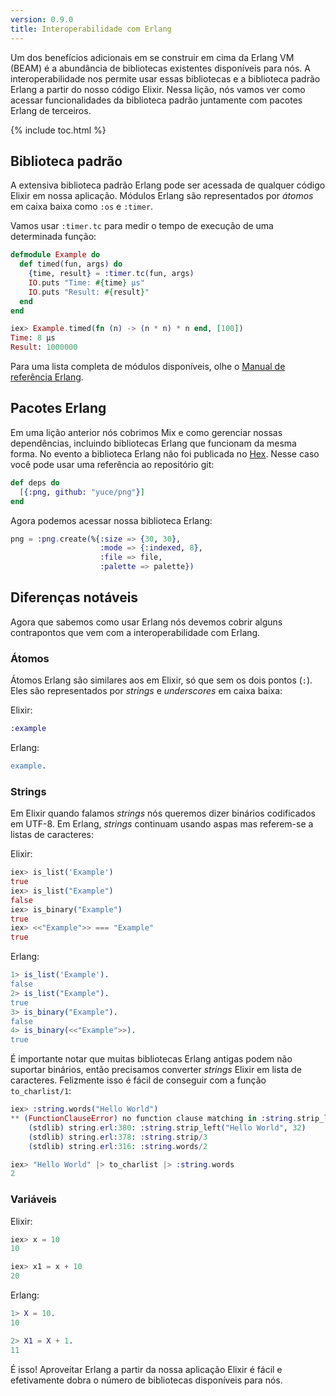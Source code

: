 ```yaml
---
version: 0.9.0
title: Interoperabilidade com Erlang
---
```


Um dos benefícios adicionais em se construir em cima da Erlang VM (BEAM) é a abundância de bibliotecas existentes disponíveis para nós. A interoperabilidade nos permite usar essas bibliotecas e a biblioteca padrão Erlang a partir do nosso código Elixir. Nessa lição, nós vamos ver como acessar funcionalidades da biblioteca padrão juntamente com pacotes Erlang de terceiros.

{% include toc.html %}

## Biblioteca padrão

A extensiva biblioteca padrão Erlang pode ser acessada de qualquer código Elixir em nossa aplicação. Módulos Erlang são representados por *átomos* em caixa baixa como `:os` e `:timer`.

Vamos usar `:timer.tc` para medir o tempo de execução de uma determinada função:

```elixir
defmodule Example do
  def timed(fun, args) do
    {time, result} = :timer.tc(fun, args)
    IO.puts "Time: #{time} μs"
    IO.puts "Result: #{result}"
  end
end

iex> Example.timed(fn (n) -> (n * n) * n end, [100])
Time: 8 μs
Result: 1000000
```

Para uma lista completa de módulos disponíveis, olhe o [Manual de referência Erlang](http://erlang.org/doc/apps/stdlib/).

## Pacotes Erlang

Em uma lição anterior nós cobrimos Mix e como gerenciar nossas dependências, incluindo bibliotecas Erlang que funcionam da mesma forma. No evento a biblioteca Erlang não foi publicada no [Hex](https://hex.pm). Nesse caso você pode usar uma referência ao repositório git:

```elixir
def deps do
  [{:png, github: "yuce/png"}]
end
```

Agora podemos acessar nossa biblioteca Erlang:

```elixir
png = :png.create(%{:size => {30, 30},
                    :mode => {:indexed, 8},
                    :file => file,
                    :palette => palette})
```

## Diferenças notáveis

Agora que sabemos como usar Erlang nós devemos cobrir alguns contrapontos que vem com a interoperabilidade com Erlang.

### Átomos

Átomos Erlang são similares aos em Elixir, só que sem os dois pontos (`:`). Eles são representados por *strings* e *underscores* em caixa baixa:

Elixir:

```elixir
:example
```

Erlang:

```erlang
example.
```

### Strings

Em Elixir quando falamos *strings* nós queremos dizer binários codificados em UTF-8. Em Erlang, *strings* continuam usando aspas mas referem-se a listas de caracteres:

Elixir:

```elixir
iex> is_list('Example')
true
iex> is_list("Example")
false
iex> is_binary("Example")
true
iex> <<"Example">> === "Example"
true
```

Erlang:

```erlang
1> is_list('Example').
false
2> is_list("Example").
true
3> is_binary("Example").
false
4> is_binary(<<"Example">>).
true
```

É importante notar que muitas bibliotecas Erlang antigas podem não suportar binários, então precisamos converter *strings* Elixir em lista de caracteres. Felizmente isso é fácil de conseguir com a função `to_charlist/1`:

```elixir
iex> :string.words("Hello World")
** (FunctionClauseError) no function clause matching in :string.strip_left/2
    (stdlib) string.erl:380: :string.strip_left("Hello World", 32)
    (stdlib) string.erl:378: :string.strip/3
    (stdlib) string.erl:316: :string.words/2

iex> "Hello World" |> to_charlist |> :string.words
2
```

### Variáveis

Elixir:

```elixir
iex> x = 10
10

iex> x1 = x + 10
20
```

Erlang:

```erlang
1> X = 10.
10

2> X1 = X + 1.
11
```

É isso! Aproveitar Erlang a partir da nossa aplicação Elixir é fácil e efetivamente dobra o número de bibliotecas disponíveis para nós.
